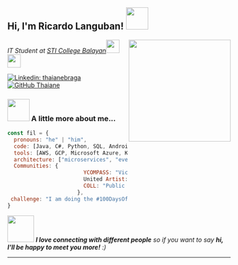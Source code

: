 <h2> Hi, I'm Ricardo Languban! <img src="https://media.giphy.com/media/mGcNjsfWAjY5AEZNw6/giphy.gif" width="50"></h2>
<img align='right' src="https://github.com/Anmol-Baranwal/Cool-GIFs-For-GitHub/assets/74038190/3b4607a1-1cc6-41f1-926f-892ae880e7a5" width="230">
<p><em>IT Student at <a href="https://sti.edu/">STI College Balayan</a><img src="https://media.giphy.com/media/fYSnHlufseco8Fh93Z/giphy.gif" width="30"><img src="https://media.giphy.com/media/WUlplcMpOCEmTGBtBW/giphy.gif" width="30"> 
</em></p>

[![Linkedin: thaianebraga](https://img.shields.io/badge/-RicardoLanguban-blue?style=flat-square&logo=Linkedin&logoColor=white&link=https://www.linkedin.com/in/ricardolanguban/)](https://www.linkedin.com/in/ricardolanguban/)
[![GitHub Thaiane](https://img.shields.io/github/followers/thaiane?label=follow&style=social)](https://github.com/itsrj23)


### <img src="https://media.giphy.com/media/VgCDAzcKvsR6OM0uWg/giphy.gif" width="50"> A little more about me...  

```javascript
const fil = {
  pronouns: "he" | "him",
  code: [Java, C#, Python, SQL, Android Studio],
  tools: [AWS, GCP, Microsoft Azure, Kubernetes, Docker],
  architecture: ["microservices", "event-driven", "design system pattern"],
  Communities: {
                        YCOMPASS: "Vice President",
                        United Artist: "Auditor",
                        COLL: "Public Relations"
                      },
 challenge: "I am doing the #100DaysOfCode challenge focused on C#"
}
```

<img src="https://media.giphy.com/media/LnQjpWaON8nhr21vNW/giphy.gif" width="60"> <em><b>I love connecting with different people</b> so if you want to say <b>hi, I'll be happy to meet you more!</b> :)</em>

---
